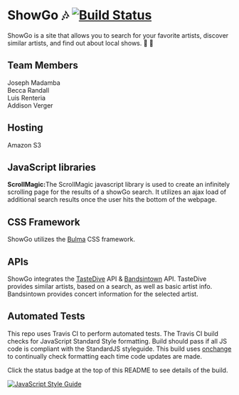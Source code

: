 # ShowGo :notes: [![Build Status](https://travis-ci.com/addisonverger/Phase-1-Group-Project.svg?branch=master)](https://travis-ci.com/addisonverger/Phase-1-Group-Project)
ShowGo is a site that allows you to search for your favorite artists, discover similar artists, and find out about local shows. :guitar: :metal:

## Team Members
Joseph Madamba  
Becca Randall  
Luis Renteria  
Addison Verger

## Hosting
Amazon S3

## JavaScript libraries
<b>ScrollMagic:</b>The ScrollMagic javascript library is used to create an infinitely scrolling page for the results of a showGo search. It utilizes an ajax load of additional search results once the user hits the bottom of the webpage.

## CSS Framework
ShowGo utilizes the [Bulma](https://bulma.io/) CSS framework.

## APIs
ShowGo integrates the [TasteDive](https://tastedive.com/read/api) API & [Bandsintown](https://app.swaggerhub.com/apis/Bandsintown/PublicAPI/3.0.0) API. TasteDive provides similar artists, based on a search, as well as basic artist info.
Bandsintown provides concert information for the selected artist.

## Automated Tests
This repo uses Travis CI to perform automated tests. The Travis CI build checks for JavaScript Standard Style formatting. Build should pass if all JS code is compliant with the StandardJS styleguide. This build uses [onchange](https://github.com/Qard/onchange) to continually check formatting each time code updates are made. 

Click the status badge at the top of this README to see details of the build.

[![JavaScript Style Guide](https://cdn.rawgit.com/standard/standard/master/badge.svg)](https://github.com/standard/standard)
